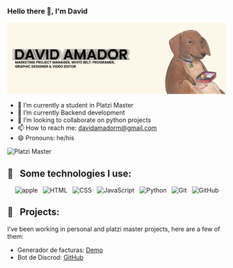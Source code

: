 ### Hello there 👋, I'm David

![Header](github_header.png)

- 🔭 I’m currently a student in Platzi Master
- 🌱 I’m currently Backend development 
- 👯 I’m looking to collaborate on python projects
- 📫 How to reach me: davidamadorm@gmail.com
- 😄 Pronouns: he/his

![Platzi Master](https://img.shields.io/badge/Platzi%20Master-C8-95ca3e)

## 🎯 &nbsp;&nbsp;Some technologies I use:
<p align="center">
  <img src="https://img.shields.io/badge/Apple-gray?style=for-the-badge&logo=apple&logoColor=white" alt="apple" />&nbsp;&nbsp;
  <img src="https://img.shields.io/badge/HTML5-E34F26?style=for-the-badge&logo=html5&logoColor=white" alt="HTML" />&nbsp;&nbsp;
  <img src="https://img.shields.io/badge/CSS3-1572B6?style=for-the-badge&logo=css3&logoColor=white" alt="CSS" />&nbsp;&nbsp;
  <img src="https://img.shields.io/badge/JavaScript-323330?style=for-the-badge&logo=javascript&logoColor=F7DF1E" alt="JavaScript" />&nbsp;&nbsp;
  <img src="https://img.shields.io/badge/Python-2B5B84?style=for-the-badge&logo=python&logoColor=F7DF1E" alt="Python" />&nbsp;&nbsp;
  <img src="https://img.shields.io/badge/Git-F05032?style=for-the-badge&logo=git&logoColor=white" alt="Git" />&nbsp;&nbsp;
  <img src="https://img.shields.io/badge/github%20-%23000.svg?&style=for-the-badge&logo=github&logoColor=white" alt="GitHub" />
</p>

## 🚀 &nbsp;&nbsp;Projects:

I've been working in personal and platzi master projects, here are a few of them:

- Generador de facturas: [Demo](http://davidaam.pythonanywhere.com/)
- Bot de Discrod: [GitHub](https://github.com/davidaamm/discord_bot)